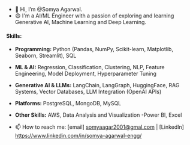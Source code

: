 - 👋 Hi, I’m @Somya Agarwal.
- 😄 I'm a AI/ML Engineer with a passion of exploring and learning Generative AI, Machine Learning and Deep Learning. 

#### Skills:
- **Programming:** Python (Pandas, NumPy, Scikit-learn, Matplotlib, Seaborn, Streamlit), SQL
- **ML & AI:** Regression, Classification, Clustering, NLP, Feature Engineering, Model Deployment, Hyperparameter Tuning
- **Generative AI & LLMs:** LangChain, LangGraph, HuggingFace, RAG Systems, Vector Databases, LLM Integration (OpenAI APIs)
- **Platforms:** PostgreSQL, MongoDB, MySQL
- **Other Skills:** AWS, Data Analysis and Visualization -Power BI, Excel

- 📫 How to reach me: [email] somyaagar2001@gmal.com | [LinkedIn] https://www.linkedin.com/in/somya-agarwal-engg/
